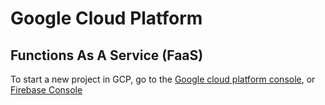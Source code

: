 # Google Cloud Platform
## Functions As A Service (FaaS)
To start a new project in GCP, go to the [Google cloud platform console](https://console.cloud.google.com/),
or [Firebase Console]()